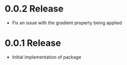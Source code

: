 # 0.0.2 Release

- Fix an issue with the gradient property being applied

# 0.0.1 Release

- Initial implementation of package
